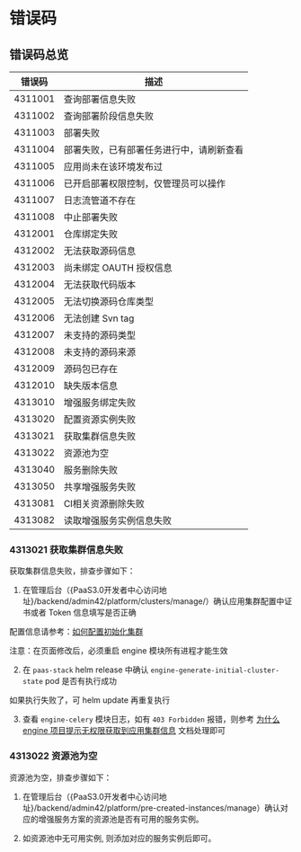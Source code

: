 # 错误码

## 错误码总览

| 错误码 | 描述 |
| - | - |
| 4311001 | 查询部署信息失败 |
| 4311002 | 查询部署阶段信息失败 |
| 4311003 | 部署失败 |
| 4311004 | 部署失败，已有部署任务进行中，请刷新查看 |
| 4311005 | 应用尚未在该环境发布过 |
| 4311006 | 已开启部署权限控制，仅管理员可以操作 |
| 4311007 | 日志流管道不存在 |
| 4311008 | 中止部署失败 |
| 4312001 | 仓库绑定失败 |
| 4312002 | 无法获取源码信息 |
| 4312003 | 尚未绑定 OAUTH 授权信息 |
| 4312004 | 无法获取代码版本 |
| 4312005 | 无法切换源码仓库类型 |
| 4312006 | 无法创建 Svn tag |
| 4312007 | 未支持的源码类型 |
| 4312008 | 未支持的源码来源 |
| 4312009 | 源码包已存在 |
| 4312010 | 缺失版本信息 |
| 4313010 | 增强服务绑定失败 |
| 4313020 | 配置资源实例失败 |
| 4313021 | 获取集群信息失败 |
| 4313022 | 资源池为空 |
| 4313040 | 服务删除失败 |
| 4313050 | 共享增强服务失败 |
| 4313081 | CI相关资源删除失败 |
| 4313082 | 读取增强服务实例信息失败 |

### 4313021 获取集群信息失败

获取集群信息失败，排查步骤如下：

1. 在管理后台（{PaaS3.0开发者中心访问地址}/backend/admin42/platform/clusters/manage/）确认应用集群配置中证书或者 Token 信息填写是否正确

配置信息请参考：[如何配置初始化集群](../../PaaS平台/应用运维文档/PaaS3/docs/configure_initial_cluster.md)

注意：在页面修改后，必须重启 engine 模块所有进程才能生效

2. 在 `paas-stack` helm release 中确认 `engine-generate-initial-cluster-state` pod 是否有执行成功

如果执行失败了，可 helm update 再重复执行

3. 查看 `engine-celery` 模块日志，如有 `403 Forbidden` 报错，则参考 [为什么 engine 项目提示无权限获取到应用集群信息](../../PaaS平台/应用运维文档/PaaS3/docs/deploy_faq.md) 文档处理即可

### 4313022 资源池为空

资源池为空，排查步骤如下：

1. 在管理后台（{PaaS3.0开发者中心访问地址}/backend/admin42/platform/pre-created-instances/manage）确认对应的增强服务方案的资源池是否有可用的服务实例。

2. 如资源池中无可用实例, 则添加对应的服务实例后即可。
